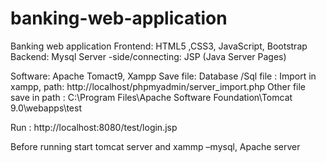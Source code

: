 # banking-web-application
Banking web application
Frontend: HTML5 ,CSS3, JavaScript, Bootstrap
Backend: Mysql
Server -side/connecting: JSP (Java Server Pages)  

Software: Apache Tomact9, Xampp
Save file:
Database /Sql file : Import in xampp, path:   http://localhost/phpmyadmin/server_import.php 
Other file save in path :  C:\Program Files\Apache Software Foundation\Tomcat 9.0\webapps\test 

Run : http://localhost:8080/test/login.jsp

Before running start tomcat server and xammp –mysql, Apache server 

